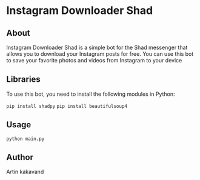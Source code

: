 # Instagram Downloader Shad

## About

Instagram Downloader Shad is a simple bot for the Shad messenger that allows you to download your Instagram posts for free. You can use this bot to save your favorite photos and videos from Instagram to your device

## Libraries

To use this bot, you need to install the following modules in Python:

`pip install shadpy`
`pip install beautifulsoup4`

## Usage

`python main.py`

## Author

Artin kakavand
